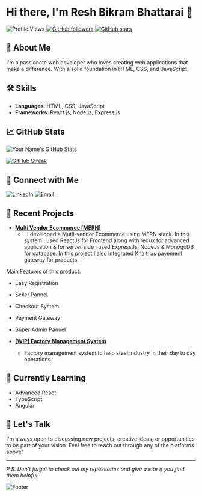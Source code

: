 # Hi there, I'm Resh Bikram Bhattarai 👋

![Profile Views](https://komarev.com/ghpvc/?username=yourusername&color=blueviolet)
[![GitHub followers](https://img.shields.io/github/followers/yourusername?label=Follow&style=social)](https://github.com/yourusername)
[![GitHub stars](https://img.shields.io/github/stars/yourusername?label=Stars&style=social)](https://github.com/yourusername)

## 🚀 About Me

I'm a passionate web developer who loves creating web applications that make a difference. With a solid foundation in HTML, CSS, and JavaScript.

## 🛠️ Skills

- **Languages**: HTML, CSS, JavaScript
- **Frameworks**: React.js, Node.js, Express.js

## 📈 GitHub Stats

![Your Name's GitHub Stats](https://github-readme-stats.vercel.app/api?username=username&show_icons=true&theme=radical)

[![GitHub Streak](https://github-readme-streak-stats.herokuapp.com/?user=resh008&theme=radical)](https://git.io/streak-stats)

## 🔗 Connect with Me

[![LinkedIn](https://img.shields.io/badge/LinkedIn-blue?logo=linkedin&logoColor=white)](https://www.linkedin.com/in/resh-bikram-bhattarai)
[![Email](https://img.shields.io/badge/Email-blue?logo=gmail&logoColor=white)](mailto:vaccnepal@gmail.com)

## 📝 Recent Projects

- [**Multi Vendor Ecommerce [MERN]**](https://github.com/yourusername/project1)
  - . I developed a Mutli-vendor Ecommerce using MERN stack. In this system I used ReactJs for Frontend along with redux for advanced application & for server side I used ExpressJs, NodeJs & MonogoDB for database. In this project I also integrated Khalti as payement gateway for products.

Main Features of this product:
- Easy Registration
- Seller Pannel
- Checkout System
- Payment Gateway
- Super Admin Pannel

- [**[WIP] Factory Management System**](https://fms-xnx6.onrender.com)
  - Factory management system to help steel industry in their day to day operations. 



## 🌱 Currently Learning

- Advanced React 
- TypeScript
- Angular

## 💬 Let's Talk

I'm always open to discussing new projects, creative ideas, or opportunities to be part of your vision. Feel free to reach out through any of the platforms above!

---

*P.S. Don't forget to check out my repositories and give a star if you find them helpful!*

![Footer](https://capsule-render.vercel.app/api?type=waving&color=gradient&height=100&section=footer)
